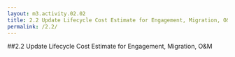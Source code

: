 ```yaml
---
layout: m3.activity.02.02
title: 2.2 Update Lifecycle Cost Estimate for Engagement, Migration, O&M
permalink: /2.2/
---
```

##2.2 Update Lifecycle Cost Estimate for Engagement, Migration, O&M
